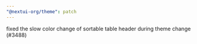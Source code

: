 ```yaml
---
"@nextui-org/theme": patch
---
```


fixed the slow color change of sortable table header during theme change (#3488)
